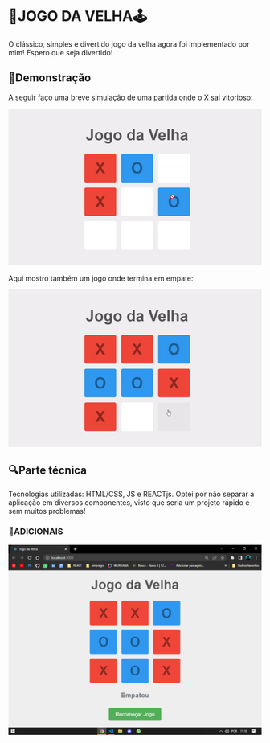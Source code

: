 # 🔴JOGO DA VELHA🕹
O clássico, simples e divertido jogo da velha agora foi implementado por mim!
Espero que seja divertido!

## 🎈Demonstração
<p>A seguir faço uma breve simulação de uma partida onde o X sai vitorioso:</p>
<img src="./assets/vencendo.gif"/>
<p>Aqui mostro também um jogo onde termina em empate:</p>
<img src="./assets/empate.gif"/>

## 🔍Parte técnica
Tecnologias utilizadas: HTML/CSS, JS e REACTjs.
Optei por não separar a aplicação em diversos componentes, visto que seria um projeto rápido e sem muitos problemas!

### 🎁ADICIONAIS

<img src="./assets/game.png"/>
